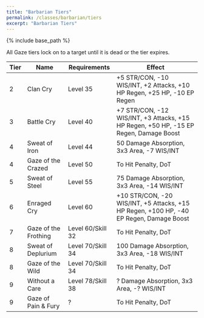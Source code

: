 ```yaml
---
title: "Barbarian Tiers"
permalink: /classes/barbarian/tiers
excerpt: "Barbarian Tiers"
---
```


{% include base_path %}

All Gaze tiers lock on to a target until it is dead or the tier expires.

Tier | Name | Requirements | Effect
---- | ---- | ------------ | ------
2    | Clan Cry             | Level 35  | +5 STR/CON, -10 WIS/INT, +2 Attacks, +10 HP Regen, +25 HP, -10 EP Regen
3    | Battle Cry           | Level 40  | +7 STR/CON, -12 WIS/INT, +3 Attacks, +15 HP Regen, +50 HP, -15 EP Regen, Damage Boost
4    | Sweat of Iron        | Level 44  | 50 Damage Absorption, 3x3 Area, -7 WIS/INT
4    | Gaze of the Crazed   | Level 50  | To Hit Penalty, DoT
5    | Sweat of Steel       | Level 55  | 75 Damage Absorption, 3x3 Area, -14 WIS/INT
6    | Enraged Cry          | Level 60  | +10 STR/CON, -20 WIS/INT, +5 Attacks, +15 HP Regen, +100 HP, -40 EP Regen, Damage Boost
7    | Gaze of the Frothing | Level 60/Skill 32  | To Hit Penalty, DoT
8    | Sweat of Deplurium   | Level 70/Skill 34  | 100 Damage Absorption, 3x3 Area, -18 WIS/INT
8    | Gaze of the Wild     | Level 70/Skill 34  | To Hit Penalty, DoT
9    | Without a Care       | Level 78/Skill 38 | ? Damage Absorption, 3x3 Area, -? WIS/INT
9    | Gaze of Pain & Fury  | ? | To Hit Penalty, DoT
